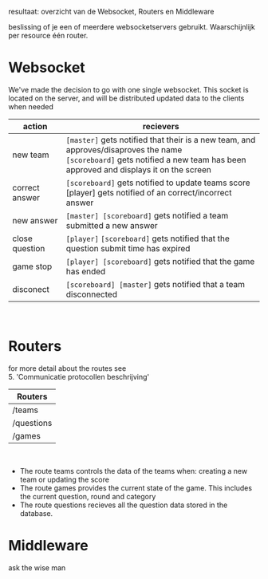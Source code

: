 resultaat: overzicht van de Websocket, Routers en Middleware

beslissing of je een of meerdere websocketservers gebruikt. Waarschijnlijk per resource één router.

# Websocket

We've made the decision to go with one single websocket. This socket is located on the server, and will be distributed updated data to the clients when needed

| action         | recievers                                                                                                                                                                        |
| -------------- | -------------------------------------------------------------------------------------------------------------------------------------------------------------------------------- |
| new team       | `[master]` gets notified that their is a new team, and approves/disaproves the name <br> `[scoreboard]` gets notified a new team has been approved and displays it on the screen |
| correct answer | `[scoreboard]` gets notified to update teams score <br> [player] gets notified of an correct/incorrect answer                                                                    |
| new answer     | `[master] [scoreboard]` gets notified a team submitted a new answer                                                                                                              |
| close question | `[player]` `[scoreboard]` gets notified that the question submit time has expired                                                                                                |
| game stop      | `[player] [scoreboard]` gets notified that the game has ended                                                                                                                    |
| disconect      | `[scoreboard] [master]` gets notified that a team disconnected                                                                                                                   |

<br>

# Routers

for more detail about the routes see <br>5. 'Communicatie protocollen beschrijving'

| Routers    |
| ---------- |
| /teams     |
| /questions |
| /games     |

<br>

- The route teams controls the data of the teams when: creating a new team or updating the score
- The route games provides the current state of the game. This includes the current question, round and category
- The route questions recieves all the question data stored in the database.

# Middleware

ask the wise man
